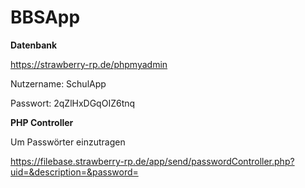 # BBSApp

**Datenbank**

https://strawberry-rp.de/phpmyadmin

Nutzername: SchulApp

Passwort: 2qZlHxDGqOIZ6tnq

**PHP Controller**

Um Passwörter einzutragen

https://filebase.strawberry-rp.de/app/send/passwordController.php?uid=&description=&password=
